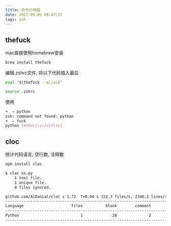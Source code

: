```yaml
---
title: 命令行神器
date: 2017-05-05 08:47:37
tags: zsh
---
```


## thefuck
mac直接使用homebrew安装
``` bash
brew install thefuck
```

编辑.zshrc文件, 将以下代码插入最后
``` bash
eval "$(thefuck --alias)"
```

``` bash
source .zshrc
```

使用
``` bash
➜  ~ pythan
zsh: command not found: pythan
➜  ~ fuck
python [enter/↑/↓/ctrl+c]
```

## cloc
统计代码语言, 空行数, 注释数
``` bash
npm install cloc
```

``` bash
$ cloc xx.py
    1 text file.
    1 unique file.
    0 files ignored.

github.com/AlDanial/cloc v 1.72  T=0.04 s (22.3 files/s, 2346.2 lines/s)
-------------------------------------------------------------------------------
Language                     files          blank        comment           code
-------------------------------------------------------------------------------
Python                           1             28              2             75
-------------------------------------------------------------------------------
```
